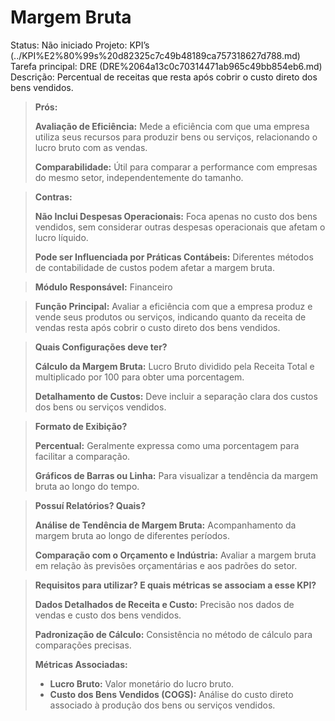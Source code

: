 # Margem Bruta

Status: Não iniciado
Projeto: KPI’s (../KPI%E2%80%99s%20d82325c7c49b48189ca757318627d788.md)
Tarefa principal: DRE (DRE%2064a13c0c70314471ab965c49bb854eb6.md)
Descrição: Percentual de receitas que resta após cobrir o custo direto dos bens vendidos.

> **Prós:**
> 
> 
> **Avaliação de Eficiência:** Mede a eficiência com que uma empresa utiliza seus recursos para produzir bens ou serviços, relacionando o lucro bruto com as vendas.
> 
> **Comparabilidade:** Útil para comparar a performance com empresas do mesmo setor, independentemente do tamanho.
> 

> **Contras:**
> 
> 
> **Não Inclui Despesas Operacionais:** Foca apenas no custo dos bens vendidos, sem considerar outras despesas operacionais que afetam o lucro líquido.
> 
> **Pode ser Influenciada por Práticas Contábeis:** Diferentes métodos de contabilidade de custos podem afetar a margem bruta.
> 

> **Módulo Responsável:**
Financeiro
> 

> **Função Principal:**
Avaliar a eficiência com que a empresa produz e vende seus produtos ou serviços, indicando quanto da receita de vendas resta após cobrir o custo direto dos bens vendidos.
> 

> **Quais Configurações deve ter?**
> 
> 
> **Cálculo da Margem Bruta:** Lucro Bruto dividido pela Receita Total e multiplicado por 100 para obter uma porcentagem.
> 
> **Detalhamento de Custos:** Deve incluir a separação clara dos custos dos bens ou serviços vendidos.
> 

> **Formato de Exibição?**
> 
> 
> **Percentual:** Geralmente expressa como uma porcentagem para facilitar a comparação.
> 
> **Gráficos de Barras ou Linha:** Para visualizar a tendência da margem bruta ao longo do tempo.
> 

> **Possuí Relatórios? Quais?**
> 
> 
> **Análise de Tendência de Margem Bruta:** Acompanhamento da margem bruta ao longo de diferentes períodos.
> 
> **Comparação com o Orçamento e Indústria:** Avaliar a margem bruta em relação às previsões orçamentárias e aos padrões do setor.
> 

> **Requisitos para utilizar? E quais métricas se associam a esse KPI?**
> 
> 
> **Dados Detalhados de Receita e Custo:** Precisão nos dados de vendas e custo dos bens vendidos.
> 
> **Padronização de Cálculo:** Consistência no método de cálculo para comparações precisas.
> 
> **Métricas Associadas:**
> 
> - **Lucro Bruto:** Valor monetário do lucro bruto.
> - **Custo dos Bens Vendidos (COGS):** Análise do custo direto associado à produção dos bens ou serviços vendidos.